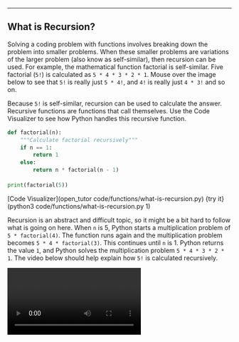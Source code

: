 ----------

## What is Recursion?

Solving a coding problem with functions involves breaking down the problem into smaller problems. When these smaller problems are variations of the larger problem (also know as self-similar), then recursion can be used. For example, the mathematical function factorial is self-similar. Five factorial (`5!`) is calculated as `5 * 4 * 3 * 2 * 1`. Mouse over the image below to see that `5!` is really just `5 * 4!`, and `4!` is really just `4 * 3!` and so on.

<div class="recursion"></div>

Because `5!` is self-similar, recursion can be used to calculate the answer. Recursive functions are functions that call themselves. Use the Code Visualizer to see how Python handles this recursive function.

```python
def factorial(n):
    """Calculate factorial recursively"""
    if n == 1:
        return 1
    else:
        return n * factorial(n - 1)
    
print(factorial(5))
```

[Code Visualizer](open_tutor code/functions/what-is-recursion.py)
{try it}(python3 code/functions/what-is-recursion.py 1)

Recursion is an abstract and difficult topic, so it might be a bit hard to follow what is going on here. When `n` is 5, Python starts a multiplication problem of `5 * factorial(4)`. The function runs again and the multiplication problem becomes `5 * 4 * factorial(3)`. This continues until `n` is 1. Python returns the value `1`, and Python solves the multiplication problem `5 * 4 * 3 * 2 * 1`. The video below should help explain how `5!` is calculated recursively. 

<video  src=".guides/video/recursion-video.m4v" class="recursion-video" controls/>

## The Base Case

Each recursive function has two parts: the recursive case (where the function calls itself with a different parameter) and the base case (where the function stops calling itself and returns a value).

![Cases for Recursion](.guides/images/recursive-cases.png)

The base case is the most important part of a recursive function. Without it, the function will never stop calling itself. Like an infinite loop, Python will stop the program with an error.

```python
def factorial(n):
    """Recursion without a base case"""
    return n * factorial(n - 1)
    
print(factorial(5))
```

[Code Visualizer](open_tutor code/functions/what-is-recursion.py)
{try it}(python3 code/functions/what-is-recursion.py 2)

Always start with the base case when creating a recursive function. Each time the function is called recursively, the program should get one step closer to the base case.

|||challenge
## What happens if you:
* Add a base case for the `factorial` function?
* Change the print statement to `print(factorial(0))`?

Modify the base case so that `factorial(0)` does not result in an error. Test your new base case with a negative number.
<details><summary>**Solution**</summary>The [factorial operation](https://en.wikipedia.org/wiki/Factorial) only works with positive integers. So the base case should be `if n <= 0:`.</details>

|||

[Code Visualizer](open_tutor code/functions/what-is-recursion.py)
{try it}(python3 code/functions/what-is-recursion.py 3)

{Check It!|assessment}(multiple-choice-984962408)
